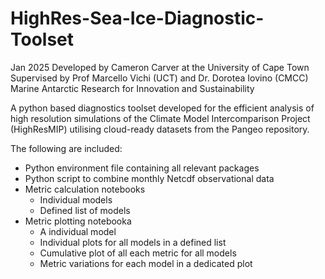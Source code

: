 # **HighRes-Sea-Ice-Diagnostic-Toolset**
Jan 2025
Developed by Cameron Carver at the University of Cape Town<br>
Supervised by Prof Marcello Vichi (UCT) and Dr. Dorotea Iovino (CMCC)<br>
Marine Antarctic Research for Innovation and Sustainability<br>

A python based diagnostics toolset developed for the efficient analysis of high resolution simulations of the Climate Model Intercomparison Project (HighResMIP) utilising cloud-ready datasets from the Pangeo repository.

The following are included:
- Python environment file containing all relevant packages
- Python script to combine monthly Netcdf observational data
- Metric calculation notebooks
  - Individual models
  - Defined list of models
- Metric plotting notebooka
  - A individual model
  - Individual plots for all models in a defined list
  - Cumulative plot of all each metric for all models
  - Metric variations for each model in a dedicated plot
